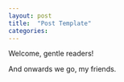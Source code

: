 ```yaml
---
layout: post
title:  "Post Template"
categories:
---
```

Welcome, gentle readers!



And onwards we go, my friends.
